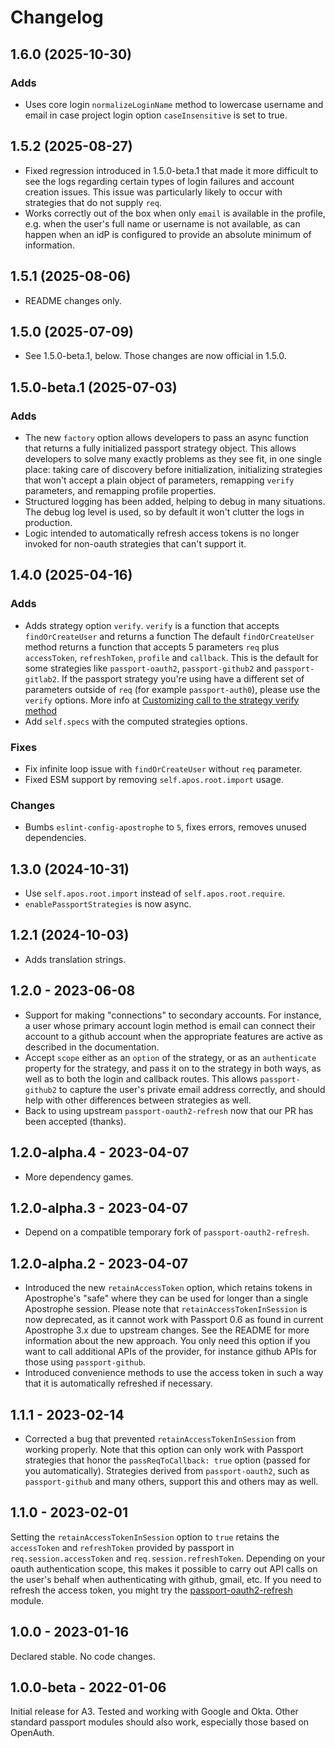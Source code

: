 # Changelog

## 1.6.0 (2025-10-30)

### Adds

* Uses core login `normalizeLoginName` method to lowercase username and email in case project login option `caseInsensitive` is set to true.

## 1.5.2 (2025-08-27)

* Fixed regression introduced in 1.5.0-beta.1 that made it more difficult to see the logs regarding certain types of login failures and account creation issues. This issue was particularly likely to occur with strategies that do not supply `req`.
* Works correctly out of the box when only `email` is available in the profile, e.g. when the user's full name or username is not available, as can happen when an idP is configured to provide an absolute minimum of information.

## 1.5.1 (2025-08-06)

* README changes only.

## 1.5.0 (2025-07-09)

* See 1.5.0-beta.1, below. Those changes are now official in 1.5.0.

## 1.5.0-beta.1 (2025-07-03)

### Adds

* The new `factory` option allows developers to pass an async function that returns a fully initialized passport strategy object. This allows developers to solve many exactly problems as they see fit, in one single place: taking care of discovery before initialization, initializing strategies that won't accept a plain object of parameters, remapping `verify` parameters, and remapping profile properties.
* Structured logging has been added, helping to debug in many situations. The debug log level is used, so by default it won't clutter the logs in production.
* Logic intended to automatically refresh access tokens is no longer invoked for non-oauth strategies that can't support it.

## 1.4.0 (2025-04-16)

### Adds

* Adds strategy option `verify`. `verify` is a function that accepts `findOrCreateUser` and returns a function
The default `findOrCreateUser` method returns a function that accepts 5 parameters `req` plus `accessToken`, `refreshToken`, `profile` and `callback`.
This is the default for some strategies like `passport-oauth2`, `passport-github2` and `passport-gitlab2`.
If the passport strategy you're using have a different set of parameters outside of `req` (for example `passport-auth0`), please use the `verify` options.
More info at [Customizing call to the strategy verify method](/#customizing-call-to-the-strategy-verify-method)
* Add `self.specs` with the computed strategies options.

### Fixes

* Fix infinite loop issue with `findOrCreateUser` without `req` parameter.
* Fixed ESM support by removing `self.apos.root.import` usage.

### Changes

* Bumbs `eslint-config-apostrophe` to `5`, fixes errors, removes unused dependencies.

## 1.3.0 (2024-10-31)

* Use `self.apos.root.import` instead of `self.apos.root.require`.
* `enablePassportStrategies` is now async.

## 1.2.1 (2024-10-03)

* Adds translation strings.

## 1.2.0 - 2023-06-08

* Support for making "connections" to secondary accounts. For instance, a user whose primary account login method is email can connect
their account to a github account when the appropriate features are active as described in the documentation.
* Accept `scope` either as an `option` of the strategy, or as an `authenticate` property for the strategy, and
pass it on to the strategy in both ways, as well as to both the login and callback routes. This allows `passport-github2`
to capture the user's private email address correctly, and should help with other differences between strategies as well.
* Back to using upstream `passport-oauth2-refresh` now that our PR has been accepted (thanks).

## 1.2.0-alpha.4 - 2023-04-07

* More dependency games.

## 1.2.0-alpha.3 - 2023-04-07

* Depend on a compatible temporary fork of `passport-oauth2-refresh`.

## 1.2.0-alpha.2 - 2023-04-07

* Introduced the new `retainAccessToken` option, which retains tokens in Apostrophe's
"safe" where they can be used for longer than a single Apostrophe session. Please note
that `retainAccessTokenInSession` is now deprecated, as it cannot work with Passport 0.6
as found in current Apostrophe 3.x due to upstream changes. See the README for
more information about the new approach. You only need this option if you want to
call additional APIs of the provider, for instance github APIs for those using
`passport-github`.
* Introduced convenience methods to use the access token in such a way that it is
automatically refreshed if necessary.

## 1.1.1 - 2023-02-14

* Corrected a bug that prevented `retainAccessTokenInSession` from working properly. Note that this option can only work with Passport strategies that honor the `passReqToCallback: true` option (passed for you automatically). Strategies derived from `passport-oauth2`, such as `passport-github` and many others, support this and others may as well.

## 1.1.0 - 2023-02-01

Setting the `retainAccessTokenInSession` option to `true` retains the `accessToken` and `refreshToken` provided by passport in `req.session.accessToken` and `req.session.refreshToken`. Depending on your oauth authentication scope, this makes it possible to carry out API calls on the user's behalf when authenticating with github, gmail, etc. If you need to refresh the access token, you might try the [passport-oauth2-refresh](https://www.npmjs.com/package/passport-oauth2-refresh) module.

## 1.0.0 - 2023-01-16

Declared stable. No code changes.

## 1.0.0-beta - 2022-01-06

Initial release for A3. Tested and working with Google and Okta. Other standard passport modules should also work, especially those based on OpenAuth.
